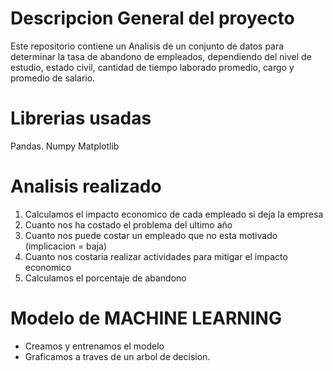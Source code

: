 # Descripcion General del proyecto
Este repositorio contiene un Analisis de un conjunto de datos para determinar la tasa de abandono de empleados, dependiendo del nivel de estudio, estado civil, cantidad de tiempo laborado promedio, cargo y promedio de salario. 

# Librerias usadas
Pandas.
Numpy
Matplotlib

# Analisis realizado
1. Calculamos el impacto economico de cada empleado si deja la empresa
2. Cuanto nos ha costado el problema del ultimo año
3. Cuanto nos puede costar un empleado que no esta motivado (implicacion = baja)
4. Cuanto nos costaria realizar actividades para mitigar el impacto economico
5. Calculamos el porcentaje de abandono

# Modelo de MACHINE LEARNING
  * Creamos y entrenamos el modelo
  * Graficamos a traves de un arbol de decision.
